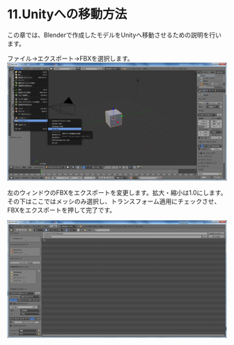 # 11.Unityへの移動方法

この章では、Blenderで作成したモデルをUnityへ移動させるための説明を行います。

ファイル→エクスポート→FBXを選択します。![](/assets/export1.png)

左のウィンドウのFBXをエクスポートを変更します。拡大・縮小は1.0にします。その下はここではメッシのみ選択し、トランスフォーム適用にチェックさせ、FBXをエクスポートを押して完了です。

![](/assets/export2.png)

